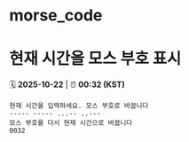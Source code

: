 # morse_code
# 현재 시간을 모스 부호 표시
<!-- MORSE_TIME_START -->
🗓️ **2025-10-22** | ⏰ **00:32 (KST)**

```
현재 시간을 입력하세요. 모스 부호로 바꿉니다
----- ----- ...-- ..---
모스 부호를 다시 현재 시간으로 바꿉니다
0032
```
<!-- MORSE_TIME_END -->
